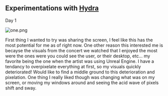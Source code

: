 ## Experimentations with [Hydra](http://hydra.ojack.xyz)

Day 1

![one.png]({{site.baseurl}}/one.png)

First thing I wanted to try was sharing the screen, I feel like this has the most potential for me as of right now. One other reason this interested me is becayse the visuals from the concert we watched that I enjoyed the most were the ones were you could see the user, or their desktop, etc... my favorite being the one when the artist was using Unreal Engine. I have a tendancy to overpixelate everything at first, so my visuals quickly deteriorated! Would like to find a middle ground to this deterioration and pixelation. One thing I really liked though was changing what was on my screen, or moving my windows around and seeing the acid wave of pixels shift and sway.
